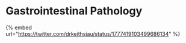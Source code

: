 # Gastrointestinal Pathology



{% embed url="https://twitter.com/drkeithsiau/status/1777419103499686134" %}
